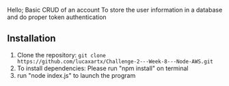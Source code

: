 Hello;
Basic CRUD of an account
To store the user information in a database and do proper token authentication

## Installation

1. Clone the repository: `git clone https://github.com/lucaxartx/Challenge-2---Week-8---Node-AWS.git`
2. To install dependencies: Please run "npm install" on terminal
3. run "node index.js" to launch the program

